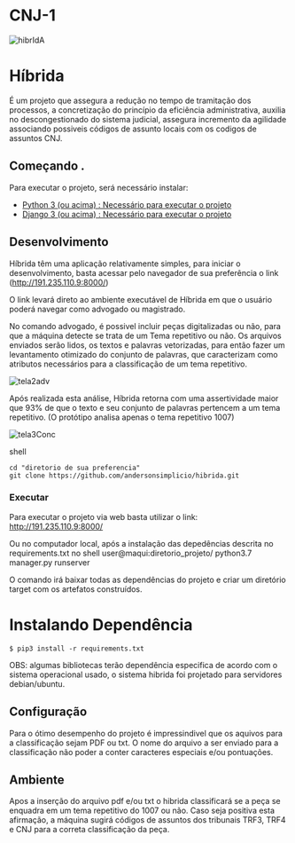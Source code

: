 # CNJ-1

![hibrIdA](https://user-images.githubusercontent.com/37173966/96740018-cec57000-1396-11eb-8f6d-cb90afb63760.jpeg)


# Híbrida

É um projeto que assegura a redução no tempo de tramitação dos processos, a concretização do princípio da eficiência administrativa, auxilia no descongestionado do sistema judicial, assegura incremento da agilidade associando possiveis códigos de assunto locais com os codigos de assuntos CNJ.

## Começando .

Para executar o projeto, será necessário instalar:

- [Python 3 (ou acima) : Necessário para executar o projeto](https://www.python.org/downloads)
- [Django 3 (ou acima) : Necessário para executar o projeto](https://www.djangoproject.com/download/)


## Desenvolvimento

Híbrida têm uma aplicação relativamente simples, para iniciar o desenvolvimento, basta acessar pelo navegador de sua preferência o link (http://191.235.110.9:8000/)  

O link levará direto ao ambiente executável de Híbrida em que o usuário poderá navegar como advogado ou magistrado.  

No comando advogado, é possivel incluir peças digitalizadas ou não, para que a máquina detecte se trata de um Tema repetitivo ou não. Os arquivos enviados serão lidos, os textos e palavras vetorizadas, para então fazer um levantamento otimizado do conjunto de palavras, que caracterizam como atributos necessários para a classificação de um tema repetitivo.

![tela2adv](https://user-images.githubusercontent.com/37173966/96637481-1c899c00-12f5-11eb-9ad3-a287a8b5bd69.png)

Após realizada esta análise, Híbrida retorna com uma assertividade maior que 93% de que o texto e seu conjunto de palavras pertencem a um tema repetitivo. (O protótipo analisa apenas o tema repetitivo 1007)

![tela3Conc](https://user-images.githubusercontent.com/37173966/96638347-55764080-12f6-11eb-9efc-233c11ccece7.png)


shell
```
cd "diretorio de sua preferencia"
git clone https://github.com/andersonsimplicio/hibrida.git
```

### Executar

Para executar o projeto via web basta utilizar o link: http://191.235.110.9:8000/

Ou no computador local, após a instalação das depedências descrita no requirements.txt no shell
user@maqui:diretorio_projeto/ python3.7 manager.py runserver


O comando irá baixar todas as dependências do projeto e criar um diretório target com os artefatos construídos.

# Instalando Dependência
```
$ pip3 install -r requirements.txt
```
OBS: algumas bibliotecas terão dependência especifica de acordo com o sistema operacional usado, o sistema hibrida foi projetado
para servidores debian/ubuntu.

## Configuração

Para o ótimo desempenho do projeto é impressindivel que os aquivos para a classificação sejam PDF ou txt. O nome do arquivo a ser enviado para a classificação não poder
a conter caracteres especiais e/ou pontuações. 

## Ambiente

Apos a inserção do arquivo pdf e/ou txt o hibrida classificará se a peça se enquadra em um tema repetitivo do 1007 ou não. Caso seja positiva esta afirmação, a máquina sugirá códigos de assuntos dos tribunais TRF3, TRF4 e CNJ para a correta classificação da peça.
